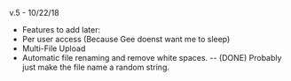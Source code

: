 v.5 - 10/22/18
- Features to add later:
- Per user access (Because Gee doenst want me to sleep)
- Multi-File Upload
- Automatic file renaming and remove white spaces. 
 -- (DONE) Probably just make the file name a random string.
